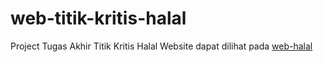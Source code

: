 # web-titik-kritis-halal
Project Tugas Akhir Titik Kritis Halal
Website dapat dilihat pada [web-halal](https://khofifahnurlaela-web-titik-kritis-halal-deteksi-dini-rjhs1y.streamlitapp.com/)
